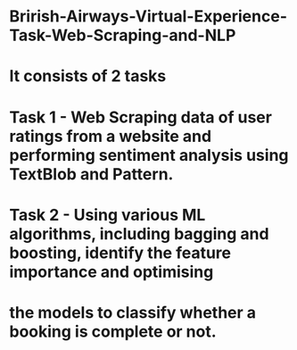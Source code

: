 # Brirish-Airways-Virtual-Experience-Task-Web-Scraping-and-NLP
# It consists of 2 tasks
# Task 1 - Web Scraping data of user ratings from a website and performing sentiment analysis using TextBlob and Pattern. 
# Task 2 - Using various ML algorithms, including bagging and boosting, identify the feature importance and optimising 
# the models to classify whether a booking is complete or not.
